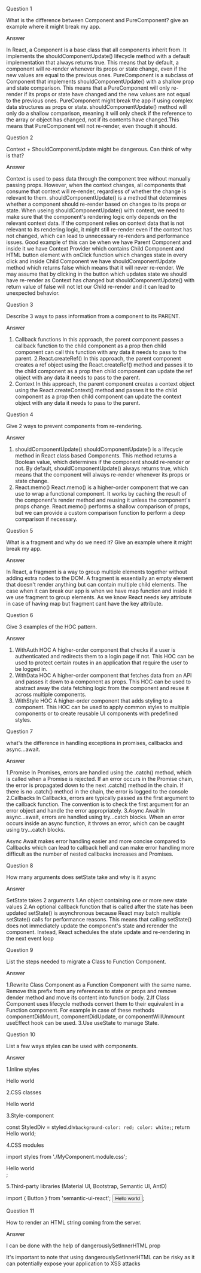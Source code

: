 Question 1

What is the difference between Component and PureComponent? give an
example where it might break my app.

Answer 

In React, a Component is a base class that all components inherit from. It implements the shouldComponentUpdate() 
lifecycle method with a default implementation that always returns true. This means that by default, a component 
will re-render whenever its props or state change, even if the new values are equal to the previous ones.
PureComponent is a subclass of Component that implements shouldComponentUpdate() 
with a shallow prop and state comparison. This means that a PureComponent will only re-render if its props or state
have changed and the new values are not equal to the previous ones.
PureComponent might break the app if using complex data structures as props or state.
shouldComponentUpdate() method will only do a shallow comparison, meaning it will only check if the reference to the array or object has changed, 
not if its contents have changed.This means that PureComponent will not re-render, even though it should.

Question 2

Context + ShouldComponentUpdate might be dangerous. Can think of why is
that?

Answer

Context is used to pass data through the component tree without manually passing props.
However, when the context changes, all components that consume that context will re-render, regardless of whether the change is relevant to them.
shouldComponentUpdate() is a method that determines whether a component should re-render based on changes to its props or state.
When useing shouldComponentUpdate() with context, we need to make sure that the component's rendering logic only depends on the relevant context data.
If the component relies on context data that is not relevant to its rendering logic, it might still re-render even if the context has not changed,
which can lead to unnecessary re-renders and performance issues.
Good example of this can be when we have Parent Component and inside it we have Context Provider which contains Child Component and HTML button element with onClick
function which changes state in every click and inside Child Component we have shouldComponentUpdate method which returns false which means that it will never re-render.
We may assume that by clicking in the button which updates state we should have re-render as Context has changed but shouldComponentUpdate() with return value of false will
not let our Child re-render and it can lead to unexpected behavior.

Question 3

Describe 3 ways to pass information from a component to its PARENT.

Answer

1. Callback functions
In this approach, the parent component passes a callback function to the child component as a prop then child component can call this 
function with any data it needs to pass to the parent. 
2.React.createRef()
In this approach, the parent component creates a ref object using the React.createRef() method and passes it to the child component as a prop then child component can update 
the ref object with any data it needs to pass to the parent.
3. Context
In this approach, the parent component creates a context object using the React.createContext() method and passes it to the child component as a prop then child component
can update the context object with any data it needs to pass to the parent.

Question 4

Give 2 ways to prevent components from re-rendering.

Answer

1. shouldComponentUpdate()
shouldComponentUpdate() is a lifecycle method in React class based Components. This method returns a Boolean value, which determines if the component should re-render or not. 
By default, shouldComponentUpdate() always returns true, which means that the component will always re-render whenever its props or state change.
2. React.memo()
React.memo() is a higher-order component that we can use to wrap a functional component. It works by caching the result of the component's render method and reusing it unless the component's props change.
React.memo() performs a shallow comparison of props, but we can provide a custom comparison function to perform a deep comparison if necessary.

Question 5

What is a fragment and why do we need it? Give an example where it might
break my app.

Answer

In React, a fragment is a way to group multiple elements together without adding extra nodes to the DOM. A fragment is essentially an empty element that doesn't render anything but can contain multiple child elements.
The case when it can break our app is when we have map function and inside it we use fragment to group elements. As we know React needs key attribute in case of having map but
fragment cant have the key attribute.

Question 6

Give 3 examples of the HOC pattern.

Answer

1. WithAuth HOC
A higher-order component that checks if a user is authenticated and redirects them to a login page if not. This HOC can be used to protect certain routes in an application that require the user to be logged in.
2. WithData HOC
A higher-order component that fetches data from an API and passes it down to a component as props. This HOC can be used to abstract away the data fetching logic from the component and reuse it across multiple components.
3. WithStyle HOC
A higher-order component that adds styling to a component. This HOC can be used to apply common styles to multiple components or to create reusable UI components with predefined styles.

Question 7

what's the difference in handling exceptions in promises, callbacks and
async...await.

Answer

1.Promise
In Promises, errors are handled using the .catch() method, which is called when a Promise is rejected. If an error occurs in the Promise chain, the error is propagated down to the next .catch() method in the chain.
If there is no .catch() method in the chain, the error is logged to the console
2.Callbacks
In Callbacks, errors are typically passed as the first argument to the callback function. The convention is to check the first argument for an error object and handle the error appropriately.
3.Async Await
In async...await, errors are handled using try...catch blocks. When an error occurs inside an async function, it throws an error, which can be caught using try...catch blocks.

Async Await makes error handling easier and more concise compared to Callbacks which can lead to callback hell and can make error handling more difficult as the number of nested callbacks increases and Promises.

Question 8

How many arguments does setState take and why is it async

Answer

SetState takes 2 arguments
1.An object containing one or more new state values
2.An optional callback function that is called after the state has been updated
setState() is asynchronous because React may batch multiple setState() calls for performance reasons. This means that calling setState() does not immediately update the component's state and rerender the component. 
Instead, React schedules the state update and re-rendering in the next event loop

Question 9

List the steps needed to migrate a Class to Function Component.

Answer

1.Rewrite Class Component as a Function Component with the same name. Remove this prefix from any references to state or props and remove dender method and move its content into function body.
2.If Class Component uses lifecycle methods convert them to their equivalent in a Function component. For example in case of these methods componentDidMount, componentDidUpdate, or componentWillUnmount useEffect hook can be used.
3.Use useState to manage State.

Question 10

List a few ways styles can be used with components.

Answer

1.Inline styles

<div style={{color:"red"}}>Hello world</div>

2.CSS classes

<div className="myClass">Hello world</div>

3.Style-component

const StyledDiv = styled.div`
  background-color: red;
  color: white;
`;
return <StyledDiv>Hello world</StyledDiv>;

4.CSS modules

import styles from './MyComponent.module.css';
<div className={styles.container}>Hello world</div>;

5.Third-party libraries (Material UI, Bootstrap, Semantic UI, AntD)

import { Button } from 'semantic-ui-react';
<Button>Hello world</Button>;

Question 11

How to render an HTML string coming from the server.

Answer

I can be done with the help of dangerouslySetInnerHTML prop
<div dangerouslySetInnerHTML={{ __html: htmlString }}></div>

It's important to note that using dangerouslySetInnerHTML can be risky as it can potentially expose your application to XSS attacks
